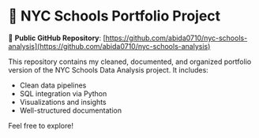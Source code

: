 # 📎 NYC Schools Portfolio Project

🔗 **Public GitHub Repository**: [https://github.com/abida0710/nyc-schools-analysis](https://github.com/abida0710/nyc-schools-analysis)

This repository contains my cleaned, documented, and organized portfolio version of the NYC Schools Data Analysis project. It includes:

- Clean data pipelines  
- SQL integration via Python  
- Visualizations and insights  
- Well-structured documentation  

Feel free to explore!
